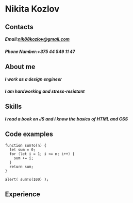 
# Nikita Kozlov


## **Contacts**
##### *Email*:nik88kozlov@gmail.com
##### *Phone Number*:+375 44 549 11 47
## **About me** 
##### I work as a design engineer
##### I am hardworking and stress-resistant

## **Skills**
##### I read a book on JS and I know the basics of HTML and CSS

## **Code examples**
```JS
function sumTo(n) {
  let sum = 0;
  for (let i = 1; i <= n; i++) {
    sum += i;
  }
  return sum;
}

alert( sumTo(100) );
```
## **Experience**
